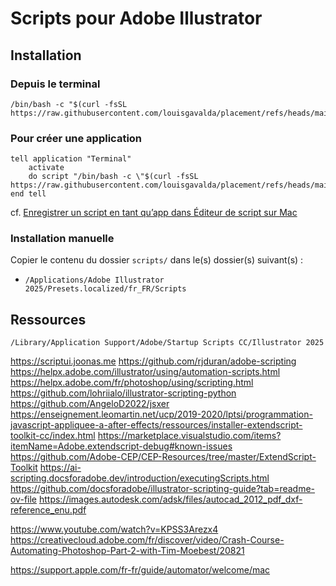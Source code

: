 # Scripts pour Adobe Illustrator

## Installation

### Depuis le terminal
```
/bin/bash -c "$(curl -fsSL https://raw.githubusercontent.com/louisgavalda/placement/refs/heads/main/install.sh)"
```

### Pour créer une application
```
tell application "Terminal"
	activate
	do script "/bin/bash -c \"$(curl -fsSL https://raw.githubusercontent.com/louisgavalda/placement/refs/heads/main/install.sh)\""
end tell
```
cf. [Enregistrer un script en tant qu’app dans Éditeur de script sur Mac](https://support.apple.com/fr-fr/guide/script-editor/scpedt1072/2.11/mac/15.0)

### Installation manuelle
Copier le contenu du dossier `scripts/` dans le(s) dossier(s) suivant(s) :
- `/Applications/Adobe Illustrator 2025/Presets.localized/fr_FR/Scripts`

## Ressources

`/Library/Application Support/Adobe/Startup Scripts CC/Illustrator 2025`

https://scriptui.joonas.me
https://github.com/rjduran/adobe-scripting
https://helpx.adobe.com/illustrator/using/automation-scripts.html
https://helpx.adobe.com/fr/photoshop/using/scripting.html
https://github.com/lohriialo/illustrator-scripting-python
https://github.com/AngeloD2022/jsxer
https://enseignement.leomartin.net/ucp/2019-2020/lptsi/programmation-javascript-appliquee-a-after-effects/ressources/installer-extendscript-toolkit-cc/index.html
https://marketplace.visualstudio.com/items?itemName=Adobe.extendscript-debug#known-issues
https://github.com/Adobe-CEP/CEP-Resources/tree/master/ExtendScript-Toolkit
https://ai-scripting.docsforadobe.dev/introduction/executingScripts.html
https://github.com/docsforadobe/illustrator-scripting-guide?tab=readme-ov-file
https://images.autodesk.com/adsk/files/autocad_2012_pdf_dxf-reference_enu.pdf
 
https://www.youtube.com/watch?v=KPSS3Arezx4
https://creativecloud.adobe.com/fr/discover/video/Crash-Course-Automating-Photoshop-Part-2-with-Tim-Moebest/20821

https://support.apple.com/fr-fr/guide/automator/welcome/mac